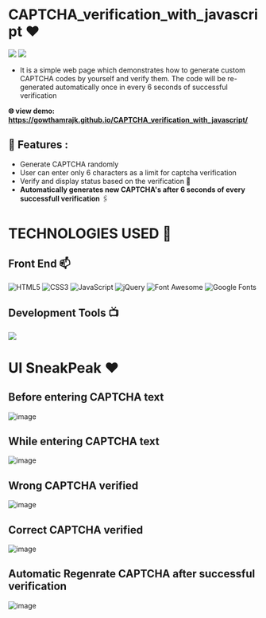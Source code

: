 # CAPTCHA_verification_with_javascript ❤️ 

![](https://img.shields.io/github/languages/count/gowthamrajk/CAPTCHA_verification_with_javascript)   ![](https://img.shields.io/github/languages/top/gowthamrajk/CAPTCHA_verification_with_javascript)

- It is a simple web page which demonstrates how to generate custom CAPTCHA codes by yourself and verify them. The code will be re-generated automatically once in every 6 seconds of successful verification

**🌐 view demo: https://gowthamrajk.github.io/CAPTCHA_verification_with_javascript/**

## 🔭 Features :

- Generate CAPTCHA randomly 
- User can enter only 6 characters as a limit for captcha verification
- Verify and display status based on the verification 📲
- **Automatically generates new CAPTCHA's after 6 seconds of every successfull verification** 🖇️

# TECHNOLOGIES USED 📌

## Front End 📫

![HTML5](https://img.shields.io/static/v1?style=for-the-badge&message=HTML5&color=E34F26&logo=HTML5&logoColor=FFFFFF&label=)
![CSS3](https://img.shields.io/static/v1?style=for-the-badge&message=CSS3&color=1572B6&logo=CSS3&logoColor=FFFFFF&label=)
![JavaScript](https://img.shields.io/static/v1?style=for-the-badge&message=JavaScript&color=222222&logo=JavaScript&logoColor=F7DF1E&label=)
![jQuery](https://img.shields.io/static/v1?style=for-the-badge&message=jQuery&color=0769AD&logo=jQuery&logoColor=FFFFFF&label=)
![Font Awesome](https://img.shields.io/static/v1?style=for-the-badge&message=Font+Awesome&color=339AF0&logo=Font+Awesome&logoColor=FFFFFF&label=)
![Google Fonts](https://img.shields.io/static/v1?style=for-the-badge&message=Google+Fonts&color=4285F4&logo=Google+Fonts&logoColor=FFFFFF&label=)

## Development Tools 📺

![](https://img.shields.io/static/v1?style=for-the-badge&message=Sublime+Text&color=222222&logo=Sublime+Text&logoColor=FF9800&label=)

# UI SneakPeak ❤️ 

## Before entering CAPTCHA text

![image](https://user-images.githubusercontent.com/43011442/126794753-e0deebe8-4be1-4c85-bf14-061808514e72.png)


## While entering CAPTCHA text

![image](https://user-images.githubusercontent.com/43011442/126794843-5fac6275-1282-4c8f-a271-c764fb968f43.png)


## Wrong CAPTCHA verified

![image](https://user-images.githubusercontent.com/43011442/126794926-197895ed-017d-4fb5-95e0-1608932281cf.png)


## Correct CAPTCHA verified

![image](https://user-images.githubusercontent.com/43011442/126795073-807f84da-facf-4985-8a9e-46bb7ff5d214.png)


## Automatic Regenrate CAPTCHA after successful verification

![image](https://user-images.githubusercontent.com/43011442/126795229-20cb57ab-9757-4d97-88e2-bf54a614e647.png)



